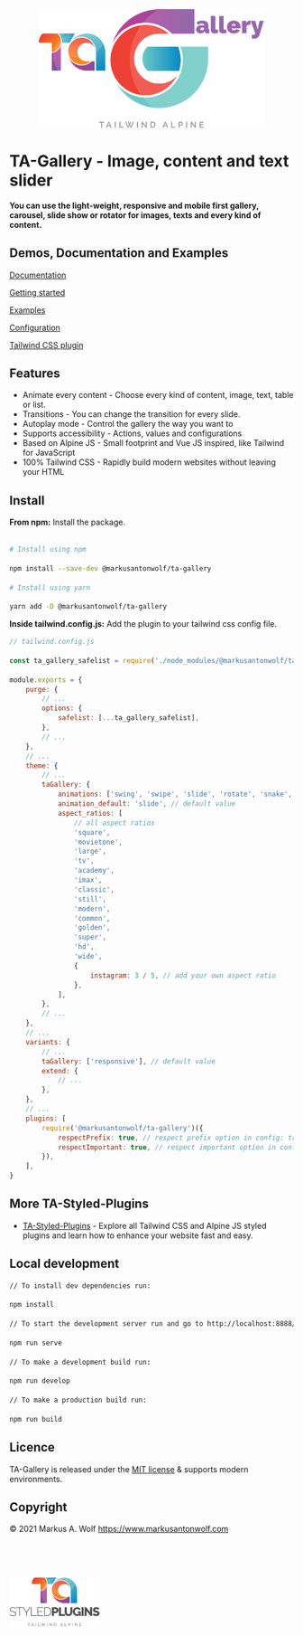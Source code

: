 <p align="center">
  <img src="./public/img/logo-ta-gallery.png" width="400px" />
</p>

# **TA-Gallery** - Image, content and text slider

**You can use the light-weight, responsive and mobile first gallery, carousel, slide show or rotator for images, texts and every kind of content.**

## Demos, Documentation and Examples

[Documentation](https://ta-styled-plugins.com/ta-gallery/)

[Getting started](https://ta-styled-plugins.com/ta-gallery/getting-started/)

[Examples](https://ta-styled-plugins.com/ta-gallery/examples/)

[Configuration](https://ta-styled-plugins.com/ta-gallery/configuration/)

[Tailwind CSS plugin](https://ta-styled-plugins.com/ta-gallery/tailwind-css-plugin/)

## Features

-   Animate every content - Choose every kind of content, image, text, table or list.
-   Transitions - You can change the transition for every slide.
-   Autoplay mode - Control the gallery the way you want to
-   Supports accessibility - Actions, values and configurations
-   Based on Alpine JS - Small footprint and Vue JS inspired, like Tailwind for JavaScript
-   100% Tailwind CSS - Rapidly build modern websites without leaving your HTML

## Install

**From npm:** Install the package.

```bash

# Install using npm

npm install --save-dev @markusantonwolf/ta-gallery

# Install using yarn

yarn add -D @markusantonwolf/ta-gallery
```

**Inside tailwind.config.js:** Add the plugin to your tailwind css config file.

```js
// tailwind.config.js

const ta_gallery_safelist = require('./node_modules/@markusantonwolf/ta-gallery/src/plugin/safelist')

module.exports = {
    purge: {
        // ...
        options: {
            safelist: [...ta_gallery_safelist],
        },
        // ...
    },
    // ...
    theme: {
        // ...
        taGallery: {
            animations: ['swing', 'swipe', 'slide', 'rotate', 'snake', 'window', 'scroll', 'fade', 'dynamic'],
            animation_default: 'slide', // default value
            aspect_ratios: [
                // all aspect ratios
                'square',
                'movietone',
                'large',
                'tv',
                'academy',
                'imax',
                'classic',
                'still',
                'modern',
                'common',
                'golden',
                'super',
                'hd',
                'wide',
                {
                    instagram: 3 / 5, // add your own aspect ratio
                },
            ],
        },
        // ...
    },
    // ...
    variants: {
        // ...
        taGallery: ['responsive'], // default value
        extend: {
            // ...
        },
    },
    // ...
    plugins: [
        require('@markusantonwolf/ta-gallery')({
            respectPrefix: true, // respect prefix option in config: true (default) | false
            respectImportant: true, // respect important option in config: true (default) | false
        }),
    ],
}
```

## More TA-Styled-Plugins

-   [TA-Styled-Plugins](https://ta-styled-plugins.com/) - Explore all Tailwind CSS and Alpine JS styled plugins and learn how to enhance your website fast and easy.

## Local development

```bash
// To install dev dependencies run:

npm install

// To start the development server run and go to http://localhost:8888/:

npm run serve

// To make a development build run:

npm run develop

// To make a production build run:

npm run build
```

## Licence

TA-Gallery is released under the [MIT license](https://github.com/markusantonwolf/ta-gallery/blob/master/licence.md) & supports modern environments.

## Copyright

© 2021 Markus A. Wolf
<https://www.markusantonwolf.com>

<p>
<img src="./public/img/logo-ta-styled-plugins.png" width="160px" style="display:block;padding-top:4rem;" />
</p>
